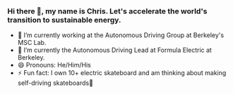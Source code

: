 ### Hi there 👋, my name is Chris. Let's accelerate the world's transition to sustainable energy.

- 🔭 I’m currently working at the Autonomous Driving Group at Berkeley's MSC Lab.
- 🌱 I’m currently the Autonomous Driving Lead at Formula Electric at Berkeley.
- 😄 Pronouns: He/Him/His
- ⚡ Fun fact: I own 10+ electric skateboard and am thinking about making self-driving skateboards🤔

<!-- - 👯 I’m looking to collaborate on ...
- 🤔 I’m looking for help with ...
- 💬 Ask me about ...
- 📫 How to reach me: ... -->
